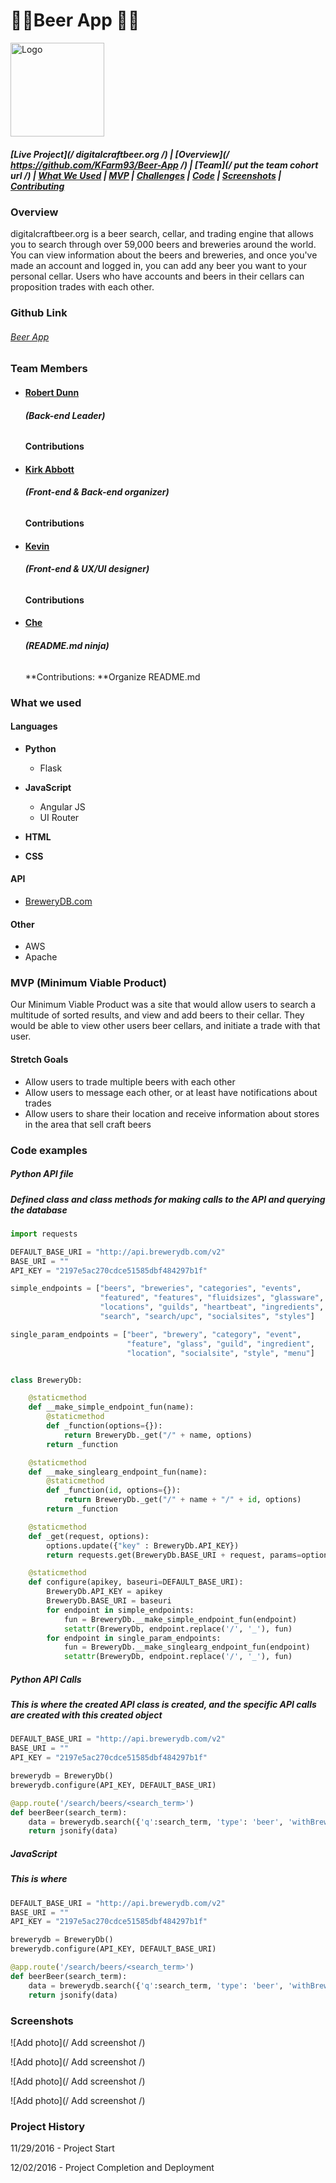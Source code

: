 # :beer::beer:**Beer App** :beer::beer:

<img src="static/img/logo_with_title.png" alt="Logo" width="150px"/>

##### [Live Project](/ digitalcraftbeer.org /)   |  [Overview](/ https://github.com/KFarm93/Beer-App /)   |   [Team](/ put the team cohort url /)   |   [What We Used](https://github.com/KFarm93/Beer-App#what-we-used)   |   [MVP](https://github.com/DigitalCrafts-September-2016-Cohort/team_freedom_nerdreview#mvp-minimum-viable-product)   |   [Challenges](https://github.com/KFarm93/Beer-App#mvp-minimum-viable-product)   |   [Code](https://github.com/KFarm93/Beer-App#code-snippets)   | [Screenshots](https://github.com/KFarm93/Beer-App#screenshots)   |   [Contributing](https://github.com/KFarm93/Beer-App#contribute-to-nerd-review)

### Overview
digitalcraftbeer.org is a beer search, cellar, and trading engine that allows you to search through over 59,000 beers and breweries around the world. You can view information about the beers and breweries, and once you've made an account and logged in, you can add any beer you want to your personal cellar. Users who have accounts and beers in their cellars can proposition trades with each other.

### Github Link
###### [Beer App](https://github.com/KFarm93/Beer-App)


### Team Members

* #### [Robert Dunn](https://github.com/robdunn220)
  ###### **\(Back-end Leader)**
  **Contributions**

* #### [Kirk Abbott](https://github.com/kirkabbott1)
  ###### **\(Front-end & Back-end organizer)**
  **Contributions**

* #### [Kevin](https://github.com/KFarm93)
  ###### **\(Front-end & UX/UI designer)**
  **Contributions**

* #### [Che](https://github.com/CheBlankenship)
  ###### **\(README.md ninja)**
  **Contributions: **Organize README.md

### What we used
#### **Languages**
* **Python**
  * Flask

* **JavaScript**
  * Angular JS
  * UI Router

* **HTML**

* **CSS**

#### API
  * [BreweryDB.com](http://www.brewerydb.com/)


#### Other
  * AWS
  * Apache

### MVP (Minimum Viable Product)
Our Minimum Viable Product was a site that would allow users to search a multitude of sorted results, and view and add beers to their cellar. They would be able to view other users beer cellars, and initiate a trade with that user.

#### **Stretch Goals**
  * Allow users to trade multiple beers with each other
  * Allow users to message each other, or at least have notifications about trades
  * Allow users to share their location and receive information about stores in the area that sell craft beers


### Code examples
##### Python API file
##### Defined class and class methods for making calls to the API and querying the database
```Python
import requests

DEFAULT_BASE_URI = "http://api.brewerydb.com/v2"
BASE_URI = ""
API_KEY = "2197e5ac270cdce51585dbf484297b1f"

simple_endpoints = ["beers", "breweries", "categories", "events",
                    "featured", "features", "fluidsizes", "glassware",
                    "locations", "guilds", "heartbeat", "ingredients",
                    "search", "search/upc", "socialsites", "styles"]

single_param_endpoints = ["beer", "brewery", "category", "event",
                          "feature", "glass", "guild", "ingredient",
                          "location", "socialsite", "style", "menu"]


class BreweryDb:

    @staticmethod
    def __make_simple_endpoint_fun(name):
        @staticmethod
        def _function(options={}):
            return BreweryDb._get("/" + name, options)
        return _function

    @staticmethod
    def __make_singlearg_endpoint_fun(name):
        @staticmethod
        def _function(id, options={}):
            return BreweryDb._get("/" + name + "/" + id, options)
        return _function

    @staticmethod
    def _get(request, options):
        options.update({"key" : BreweryDb.API_KEY})
        return requests.get(BreweryDb.BASE_URI + request, params=options).json()

    @staticmethod
    def configure(apikey, baseuri=DEFAULT_BASE_URI):
        BreweryDb.API_KEY = apikey
        BreweryDb.BASE_URI = baseuri
        for endpoint in simple_endpoints:
            fun = BreweryDb.__make_simple_endpoint_fun(endpoint)
            setattr(BreweryDb, endpoint.replace('/', '_'), fun)
        for endpoint in single_param_endpoints:
            fun = BreweryDb.__make_singlearg_endpoint_fun(endpoint)
            setattr(BreweryDb, endpoint.replace('/', '_'), fun)
```

##### Python API Calls
##### This is where the created API class is created, and the specific API calls are created with this created object
```Python
DEFAULT_BASE_URI = "http://api.brewerydb.com/v2"
BASE_URI = ""
API_KEY = "2197e5ac270cdce51585dbf484297b1f"

brewerydb = BreweryDb()
brewerydb.configure(API_KEY, DEFAULT_BASE_URI)

@app.route('/search/beers/<search_term>')
def beerBeer(search_term):
    data = brewerydb.search({'q':search_term, 'type': 'beer', 'withBreweries': 'Y'})
    return jsonify(data)
```

##### JavaScript
##### This is where
```Python
DEFAULT_BASE_URI = "http://api.brewerydb.com/v2"
BASE_URI = ""
API_KEY = "2197e5ac270cdce51585dbf484297b1f"

brewerydb = BreweryDb()
brewerydb.configure(API_KEY, DEFAULT_BASE_URI)

@app.route('/search/beers/<search_term>')
def beerBeer(search_term):
    data = brewerydb.search({'q':search_term, 'type': 'beer', 'withBreweries': 'Y'})
    return jsonify(data)
```

### Screenshots
![Add photo](/ Add screenshot /)

![Add photo](/ Add screenshot /)

![Add photo](/ Add screenshot /)

![Add photo](/ Add screenshot /)



### Project History
11/29/2016 - Project Start

12/02/2016 - Project Completion and Deployment
